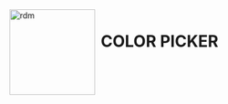 <img width="150" height="150" align="left" style="float: left; margin: 0 10px 0 0;" alt="rdm" src="https://i.imgur.com/SjPkV8D.jpg">  

# COLOR PICKER
